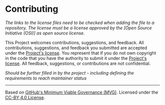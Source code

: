 <!--
SPDX-FileCopyrightText: 2025 OpenRail Association AISBL

SPDX-License-Identifier: CC-BY-4.0
-->

# Contributing

*The links to the license files need to be checked when adding the file to a repository. The license must be a license approved by the [Open Source Initiative (OSI)] as open source license.*

This Project welcomes contributions, suggestions, and feedback. All contributions, suggestions, and feedback you submitted are accepted under the [Project's license](./LICENSE.md). You represent that if you do not own copyright in the code that you have the authority to submit it under the [Project's license](./LICENSE.md). All feedback, suggestions, or contributions are not confidential.

*Should be further filled in by the project - including defining the requirements to reach maintainer status*

---
Based on [GitHub's Minimum Viable Governance (MVG)](https://github.com/github/MVG). Licensed under the [CC-BY 4.0 License](https://creativecommons.org/licenses/by/4.0/).
